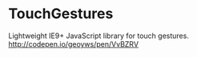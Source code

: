 # TouchGestures
Lightweight IE9+ JavaScript library for touch gestures.
http://codepen.io/geoyws/pen/VvBZRV
